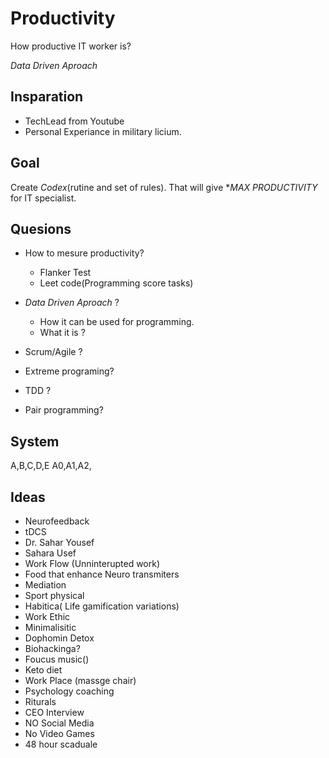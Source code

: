 # Productivity 

How productive IT worker is?

*Data Driven Aproach* 

## Insparation 

- TechLead from Youtube
- Personal Experiance in military licium.

## Goal

Create *Codex*(rutine and set of rules).
That will give **MAX PRODUCTIVITY* for IT specialist.

## Quesions

- How to mesure productivity? 
    - Flanker Test
    - Leet code(Programming score tasks)

- *Data Driven Aproach* ?
    - How it can be used for programming.
    - What it is ?

- Scrum/Agile  ? 
- Extreme programing?
- TDD ? 
- Pair programming?


## System 

A,B,C,D,E
A0,A1,A2,

## Ideas

- Neurofeedback
- tDCS
- Dr. Sahar Yousef 
- Sahara Usef 
- Work Flow (Unninterupted work)
- Food that enhance Neuro transmiters
- Mediation 
- Sport physical 
- Habitica( Life gamification variations)
- Work Ethic 
- Minimalisitic
- Dophomin Detox
- Biohackinga?
- Foucus music()
- Keto diet
- Work Place (massge chair)
- Psychology coaching
- Riturals
- CEO Interview
- NO Social Media
- No Video Games 
- 48 hour scaduale


